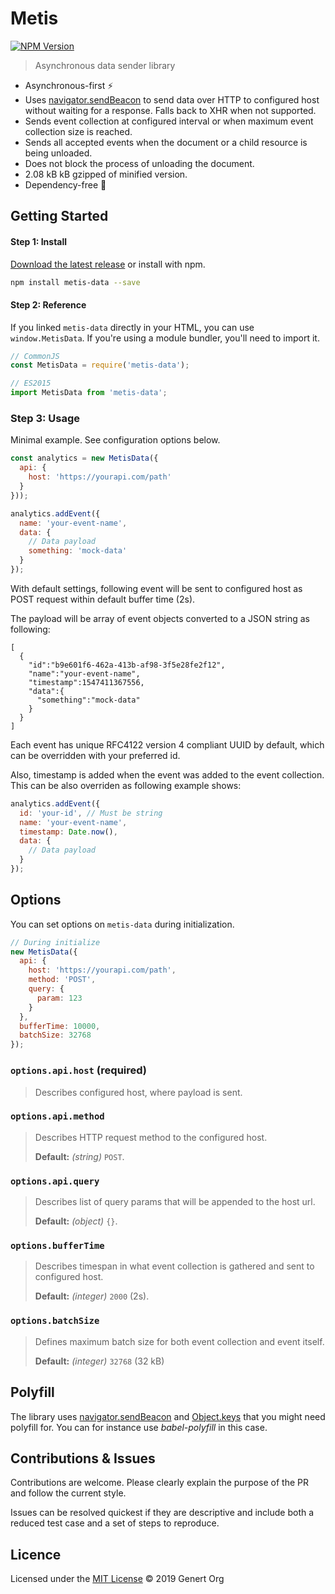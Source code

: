 # Metis

[![NPM Version](https://badge.fury.io/js/metis-data.svg)](https://badge.fury.io/js/metis-data)

> Asynchronous data sender library

- Asynchronous-first :zap:
- Uses [navigator.sendBeacon](https://developer.mozilla.org/en-US/docs/Web/API/Navigator/sendBeacon) to send data over HTTP to configured host without waiting for a response. Falls back to XHR when not supported.
- Sends event collection at configured interval or when maximum event collection size is reached.
- Sends all accepted events when the document or a child resource is being unloaded.
- Does not block the process of unloading the document.
- 2.08 kB kB gzipped of minified version.
- Dependency-free :tada:

## Getting Started

#### Step 1: Install

[Download the latest release](https://raw.githubusercontent.com/Genert/metis-data/master/dist/main.js) or install with npm.

```sh
npm install metis-data --save
```

#### Step 2: Reference
If you linked `metis-data` directly in your HTML, you can use `window.MetisData`. If you're using a module bundler, you'll need to import it.

```javascript
// CommonJS
const MetisData = require('metis-data');

// ES2015
import MetisData from 'metis-data';
```

### Step 3: Usage

Minimal example. See configuration options below.

```javascript
const analytics = new MetisData({
  api: {
    host: 'https://yourapi.com/path'
  }
}));

analytics.addEvent({
  name: 'your-event-name',
  data: {
    // Data payload
    something: 'mock-data'
  }
});
```

With default settings, following event will be sent to configured host as POST request within default buffer time (2s).

The payload will be array of event objects converted to a JSON string as following:

```
[
  {
    "id":"b9e601f6-462a-413b-af98-3f5e28fe2f12",
    "name":"your-event-name",
    "timestamp":1547411367556,
    "data":{
      "something":"mock-data"
    }
  }
]
```

Each event has unique RFC4122 version 4 compliant UUID by default, which can be overridden with your preferred id.

Also, timestamp is added when the event was added to the event collection. This can be also overriden as following example shows:

```javascript
analytics.addEvent({
  id: 'your-id', // Must be string
  name: 'your-event-name',
  timestamp: Date.now(),
  data: {
    // Data payload
  }
});
```

## Options
You can set options on `metis-data` during initialization.

```javascript
// During initialize
new MetisData({
  api: {
    host: 'https://yourapi.com/path',
    method: 'POST',
    query: {
      param: 123
    }
  },
  bufferTime: 10000,
  batchSize: 32768
});
```

### `options.api.host` (required)

> Describes configured host, where payload is sent.

### `options.api.method`

> Describes HTTP request method to the configured host.
>
> **Default:** *(string)* `POST`.

### `options.api.query`

> Describes list of query params that will be appended to the host url.
>
> **Default:** *(object)* `{}`.

### `options.bufferTime`

> Describes timespan in what event collection is gathered and sent to configured host.
>
> **Default:** *(integer)* `2000` (2s).

### `options.batchSize`

> Defines maximum batch size for both event collection and event itself.
>
> **Default:** *(integer)* `32768` (32 kB)

## Polyfill

The library uses [navigator.sendBeacon](https://developer.mozilla.org/en-US/docs/Web/API/Navigator/sendBeacon) and [Object.keys](https://developer.mozilla.org/en-US/docs/Web/JavaScript/Reference/Global_Objects/Object/keys) that you might need polyfill for. You can for instance use *babel-polyfill* in this case.

## Contributions & Issues

Contributions are welcome. Please clearly explain the purpose of the PR and follow the current style.

Issues can be resolved quickest if they are descriptive and include both a reduced test case and a set of steps to reproduce.

## Licence

Licensed under the [MIT License](LICENSE) © 2019 Genert Org